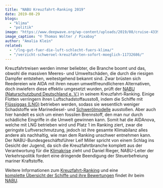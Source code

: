 ```yaml
---
title: "NABU Kreuzfahrt-Ranking 2019"
date: 2019-08-29
blogs: 
  - "klima"
  - "politik"
image: "https://www.deepwave.org/wp-content/uploads/2019/08/cruise-4339923_1920.jpg"
image_caption: "© Thomas Wolter / Pixabay"
author: "Amalia Klein"
related: 
  - "/lng-gut-fuer-die-luft-schlecht-fuers-klima/"
  - "/verzicht-schweroel-kreuzfahrten-sofort-moeglich-11732686/"
---
```


Kreuzfahrtreisen werden immer beliebter, die Branche boomt und das, obwohl die massiven Meeres- und Umweltschäden, die durch die riesigen Dampfer entstehen, weitestgehend bekannt sind. Zwar brüsten sich Reedereien wie AIDA mit ihren neuen umweltfreundlicheren Alternativen, doch inwiefern diese effektiv umgesetzt wurden, prüft der [NABU (Naturschutzbund Deutschland e. V.)](https://www.nabu.de/) in seinem Kreuzfahrt-Ranking. Einige Flotten verringern ihren Luftschadstoffausstoß, indem die Schiffe mit [Flüssiggas (LNG)](https://www.deepwave.org/lng-gut-fuer-die-luft-schlecht-fuers-klima/) betrieben werden, sodass sie wesentlich weniger Schadstoffe wie Marinediesel- und [Schwerölmodelle](https://www.deepwave.org/verzicht-schweroel-kreuzfahrten-sofort-moeglich-11732686/) ausstoßen. Aber auch hier handelt es sich um einen fossilen Brennstoff, den man nur durch schädliche Eingriffe in die Umwelt gewinnen kann. Somit hat die AIDAnova, welche mit LNG betrieben wird und Platz 1 im Ranking ziert, zwar die geringste Luftverschmutzung, jedoch ist ihre gesamte Klimabilanz alles andere als nachhaltig, wie man dem Ranking unschwer entnehmen kann. Der NABU-Bundesgeschäftsführer Leif Miller spricht von einem Schlag ins Gesicht der Jugend, da sich die Kreuzfahrtbranche komplett aus der Verantwortung für die [Klimakrise](https://www.deepwave.org/die-ozeane/klimawandel/) zieht und Daniel Rieger, NABU-Leiter der Verkehrspolitik fordert eine dringende Beendigung der Steuerbefreiung mariner Kraftstoffe.

Weitere Informationen zum [Kreuzfahrt-Ranking](https://www.nabu.de/umwelt-und-ressourcen/verkehr/schifffahrt/kreuzschifffahrt/26850.html) und eine [komplette Übersicht der Schiffe und ihre Bewertungen](https://www.nabu.de/umwelt-und-ressourcen/verkehr/schifffahrt/kreuzschifffahrt/26845.html) findet ihr beim [NABU](https://www.nabu.de).

